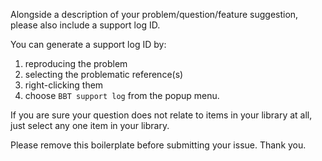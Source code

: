 Alongside a description of your problem/question/feature suggestion, please also include a support log ID.

You can generate a support log ID by:
1. reproducing the problem
2. selecting the problematic reference(s)
3. right-clicking them
4. choose `BBT support log` from the popup menu.

If you are sure your question does not relate to items in your library at all, just select any one item in your library.

Please remove this boilerplate before submitting your issue. Thank you.
